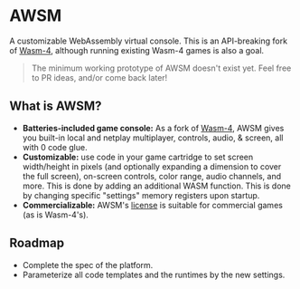 # AWSM

A customizable WebAssembly virtual console. This is an API-breaking fork of [Wasm-4](https://github.com/aduros/wasm4), although running existing Wasm-4 games is also a goal.

> The minimum working prototype of AWSM doesn't exist yet. Feel free to PR ideas, and/or come back later!

## What is AWSM?
- **Batteries-included game console:** As a fork of [Wasm-4](https://github.com/aduros/wasm4),
  AWSM gives you built-in local and netplay multiplayer, controls, audio, & screen, all with 0 code glue.
- **Customizable:** use code in your game cartridge to set screen width/height in pixels (and optionally expanding a dimension to cover the full screen), on-screen controls, color range, audio channels, and more. This is done by adding an additional WASM function.
  This is done by changing specific "settings" memory registers upon startup.
- **Commercializable:** AWSM's [license](./LICENSE) is suitable for commercial games (as is Wasm-4's).
  
## Roadmap
- Complete the spec of the platform.
- Parameterize all code templates and the runtimes by the new settings.

